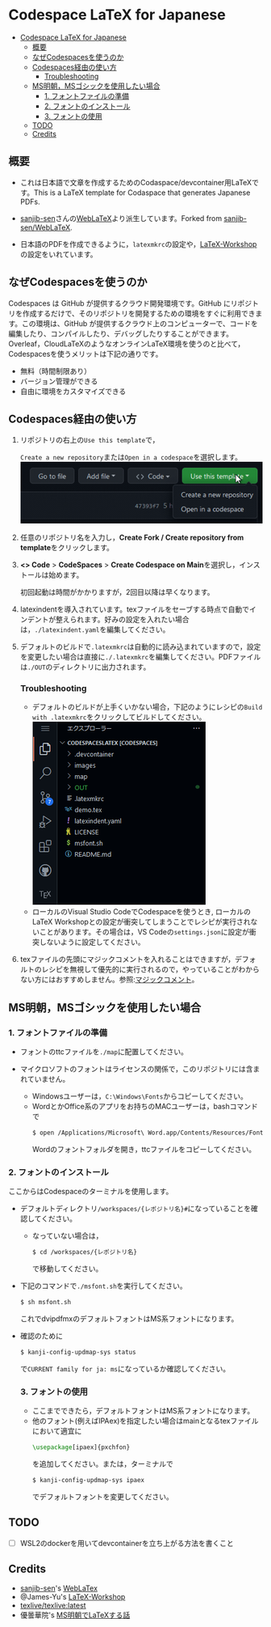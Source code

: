 # Codespace LaTeX for Japanese
- [Codespace LaTeX for Japanese](#codespace-latex-for-japanese)
  - [概要](#概要)
  - [なぜCodespacesを使うのか](#なぜcodespacesを使うのか)
  - [Codespaces経由の使い方](#codespaces経由の使い方)
    - [Troubleshooting](#troubleshooting)
  - [MS明朝，MSゴシックを使用したい場合](#ms明朝msゴシックを使用したい場合)
    - [1. フォントファイルの準備](#1-フォントファイルの準備)
    - [2. フォントのインストール](#2-フォントのインストール)
    - [3. フォントの使用](#3-フォントの使用)
  - [TODO](#todo)
  - [Credits](#credits)


## 概要
- これは日本語で文章を作成するためのCodaspace/devcontainer用LaTeXです。This is a LaTeX template for Codaspace that generates Japanese PDFs.

- [sanjib-sen](https://github.com/sanjib-sen)さんの[WebLaTeX](https://github.com/sanjib-sen/WebLaTex)より派生しています。Forked from [sanjib-sen/WebLaTeX](https://github.com/sanjib-sen/WebLaTex).

- 日本語のPDFを作成できるように，`latexmkrc`の設定や，[LaTeX-Workshop](https://github.com/James-Yu/LaTeX-Workshop)の設定をいれています。

## なぜCodespacesを使うのか
Codespaces は GitHub が提供するクラウド開発環境です。GitHub にリポジトリを作成するだけで、そのリポジトリを開発するための環境をすぐに利用できます。この環境は、GitHub が提供するクラウド上のコンピューターで、コードを編集したり、コンパイルしたり、デバッグしたりすることができます。Overleaf，CloudLaTeXのようなオンラインLaTeX環境を使うのと比べて，Codespacesを使うメリットは下記の通りです。
- 無料（時間制限あり）
- バージョン管理ができる
- 自由に環境をカスタマイズできる

## Codespaces経由の使い方
1. リポジトリの右上の`Use this template`で，
   
   `Create a new repository`または`Open in a codespace`を選択します。
      ![template](/images/use-template.gif)
2. 任意のリポジトリ名を入力し，**Create Fork / Create repository from template**をクリックします。
3. **<> Code** > **CodeSpaces** > **Create Codespace on Main**を選択し，インストールは始めます。
   
   初回起動は時間がかかりますが，2回目以降は早くなります。
4. latexindentを導入されています。texファイルをセーブする時点で自動でインデントが整えられます。好みの設定を入れたい場合は，`./latexindent.yaml`を編集してください。
5. デフォルトのビルドで`.latexmkrc`は自動的に読み込まれていますので，設定を変更したい場合は直接に`./.latexmkrc`を編集してください。PDFファイルは`./OUT`のディレクトリに出力されます。
   ### Troubleshooting
   - デフォルトのビルドが上手くいかない場合，下記のようにレシピの`Build with .latexmkrc`をクリックしてビルドしてください。
   　 ![latexmkrc](/images/latexmkrc.gif)
   -  ローカルのVisual Studio CodeでCodespaceを使うとき, ローカルのLaTeX Workshopとの設定が衝突してしまうことでレシピが実行されないことがあります。その場合は，VS Codeの`settings.json`に設定が衝突しないように設定してください。
6. texファイルの先頭にマジックコメントを入れることはできますが，デフォルトのレシピを無視して優先的に実行されるので，やっていることがわからない方にはおすすめしません。参照:[マジックコメント](https://texwiki.texjp.org/?Visual%20Studio%20Code%2FLaTeX#b7b858ba)。

## MS明朝，MSゴシックを使用したい場合
### 1. フォントファイルの準備
- フォントのttcファイルを`./map`に配置してください。

- マイクロソフトのフォントはライセンスの関係で，このリポジトリには含まれていません。
  - Windowsユーザーは，`C:\Windows\Fonts`からコピーしてください。
  - WordとかOffice系のアプリをお持ちのMACユーザーは，bashコマンドで
      ```bash
      $ open /Applications/Microsoft\ Word.app/Contents/Resources/Fonts
      ```
      Wordのフォントフォルダを開き，ttcファイルをコピーしてください。

### 2. フォントのインストール
ここからはCodespaceのターミナルを使用します。
- デフォルトディレクトリ`/workspaces/{レポジトリ名}#`になっていることを確認してください。
    
    - なっていない場合は，
       ```bash
       $ cd /workspaces/{レポジトリ名}
       ```
       で移動してください。
- 下記のコマンドで`./msfont.sh`を実行してください。
    ```bash
    $ sh msfont.sh
    ```
    これでdvipdfmxのデフォルトフォントはMS系フォントになります。
- 確認のために
    ```bash
    $ kanji-config-updmap-sys status
    ```
    で`CURRENT family for ja: ms`になっているか確認してください。


  ### 3. フォントの使用
  - ここまでできたら，デフォルトフォントはMS系フォントになります。
  - 他のフォント(例えばIPAex)を指定したい場合はmainとなるtexファイルにおいて適宜に
     ```LaTeX
     \usepackage[ipaex]{pxchfon}
     ```
      を追加してください。または，ターミナルで
      ```bash
      $ kanji-config-updmap-sys ipaex
      ```
      でデフォルトフォントを変更してください。

## TODO
- [ ] WSL2のdockerを用いてdevcontainerを立ち上がる方法を書くこと
## Credits
- [sanjib-sen](https://github.com/sanjib-sen)'s [WebLaTex](https://github.com/sanjib-sen/WebLaTex)
- @James-Yu's [LaTeX-Workshop](https://github.com/James-Yu/LaTeX-Workshop) 
- [texlive/texlive:latest](https://gitlab.com/islandoftex/images/texlive)
- 優曇華院's [MS明朝でLaTeXする話](https://omedstu.jimdofree.com/2019/05/29/ms%E6%98%8E%E6%9C%9D%E3%81%A7latex%E3%81%99%E3%82%8B%E8%A9%B1-mac%E7%B7%A8/)